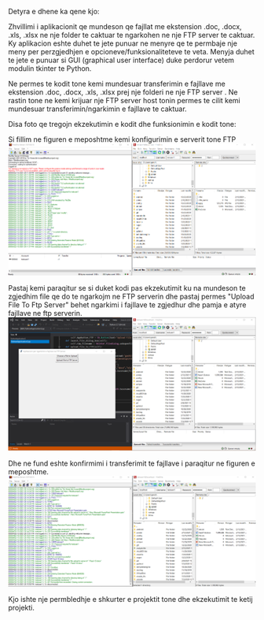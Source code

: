 Detyra e dhene ka qene kjo:

Zhvillimi i aplikacionit qe mundeson qe fajllat me ekstension .doc, .docx, .xls, .xlsx ne nje folder te caktuar te ngarkohen ne nje FTP server te caktuar.
Ky aplikacion eshte duhet te jete punuar ne menyre qe te permbaje nje meny per perzgjedhjen e opcioneve/funksionaliteteve te veta. Menyja duhet te jete e punuar si GUI (graphical user interface) duke perdorur vetem modulin tkinter te Python.

Ne permes te kodit tone kemi mundesuar transferimin e fajllave me ekstension .doc, .docx, .xls, .xlsx prej nje folderi ne nje FTP server . Ne rastin tone ne kemi krijuar nje FTP server host tonin permes te cilit kemi mundesuar transferimin/ngarkimin e fajllave te caktuar.

Disa foto qe tregojn ekzekutimin e kodit dhe funksionimin e kodit tone:

Si fillim ne figuren e meposhtme kemi konfigurimin e serverit tone FTP
![](FtpTransfer/Testimi/KonfigurimiFTP.png)

Pastaj kemi paraqitur se si duket kodi pas ekzekutimit ku na mundeson te zgjedhim file qe do te ngarkojm ne FTP serverin dhe pastaj permes "Upload File To Ftp Server" behet ngarkimi i fajllave te zgjedhur dhe pamja e atyre fajllave ne ftp serverin.
![](FtpTransfer/Testimi/NgarkimiFajllave.png)

Dhe ne fund eshte konfirmimi i transferimit te fajllave i paraqitur ne figuren e meposhtme.
![](FtpTransfer/Testimi/KonfirmimiITransferitpng.png)

Kjo ishte nje permbledhje e shkurter e projektit tone dhe ekzekutimit te ketij projekti.
